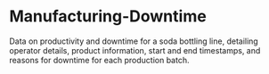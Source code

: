 # Manufacturing-Downtime
Data on productivity and downtime for a soda bottling line, detailing operator details, product information, start and end timestamps, and reasons for downtime for each production batch.
